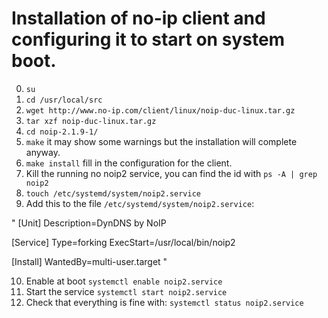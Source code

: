 # Installation of no-ip client and configuring it to start on system boot.

0. `su`
1. `cd /usr/local/src`
2. `wget http://www.no-ip.com/client/linux/noip-duc-linux.tar.gz`
3. `tar xzf noip-duc-linux.tar.gz`
4. `cd noip-2.1.9-1/`
5. `make` it may show some warnings but the installation will complete anyway.
6. `make install` fill in the configuration for the client.
7. Kill the running no noip2 service, you can find the id with  `ps -A | grep noip2`
8. `touch /etc/systemd/system/noip2.service`
9. Add this to the file `/etc/systemd/system/noip2.service`:

"
[Unit]
Description=DynDNS by NoIP

[Service]
Type=forking
ExecStart=/usr/local/bin/noip2

[Install]
WantedBy=multi-user.target
"

10. Enable at boot `systemctl enable noip2.service`
11. Start the service `systemctl start noip2.service`
12. Check that everything is fine with: `systemctl status noip2.service`
